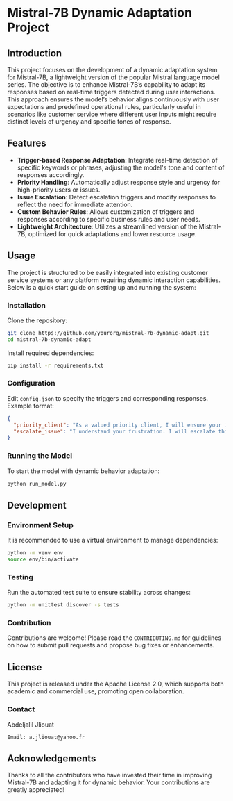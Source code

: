 # Mistral-7B Dynamic Adaptation Project



## Introduction

This project focuses on the development of a dynamic adaptation system for Mistral-7B, a lightweight version of the popular Mistral language model series. The objective is to enhance Mistral-7B’s capability to adapt its responses based on real-time triggers detected during user interactions. This approach ensures the model’s behavior aligns continuously with user expectations and predefined operational rules, particularly useful in scenarios like customer service where different user inputs might require distinct levels of urgency and specific tones of response.

## Features

- **Trigger-based Response Adaptation**: Integrate real-time detection of specific keywords or phrases, adjusting the model's tone and content of responses accordingly.
- **Priority Handling**: Automatically adjust response style and urgency for high-priority users or issues.
- **Issue Escalation**: Detect escalation triggers and modify responses to reflect the need for immediate attention.
- **Custom Behavior Rules**: Allows customization of triggers and responses according to specific business rules and user needs.
- **Lightweight Architecture**: Utilizes a streamlined version of the Mistral-7B, optimized for quick adaptations and lower resource usage.

## Usage

The project is structured to be easily integrated into existing customer service systems or any platform requiring dynamic interaction capabilities. Below is a quick start guide on setting up and running the system:

### Installation

Clone the repository:

```bash
git clone https://github.com/yourorg/mistral-7b-dynamic-adapt.git
cd mistral-7b-dynamic-adapt
```

Install required dependencies:

```bash
pip install -r requirements.txt
```

### Configuration

Edit `config.json` to specify the triggers and corresponding responses. Example format:

```json
{
  "priority_client": "As a valued priority client, I will ensure your issue is resolved promptly.",
  "escalate_issue": "I understand your frustration. I will escalate this to ensure immediate attention."
}
```

### Running the Model

To start the model with dynamic behavior adaptation:

```bash
python run_model.py
```

## Development

### Environment Setup

It is recommended to use a virtual environment to manage dependencies:

```bash
python -m venv env
source env/bin/activate
```

### Testing

Run the automated test suite to ensure stability across changes:

```bash
python -m unittest discover -s tests
```

### Contribution

Contributions are welcome! Please read the `CONTRIBUTING.md` for guidelines on how to submit pull requests and propose bug fixes or enhancements.

## License

This project is released under the Apache License 2.0, which supports both academic and commercial use, promoting open collaboration.

### Contact

Abdeljalil Jliouat

    Email: a.jliouat@yahoo.fr

## Acknowledgements

Thanks to all the contributors who have invested their time in improving Mistral-7B and adapting it for dynamic behavior. Your contributions are greatly appreciated!
